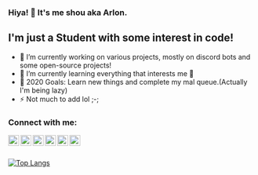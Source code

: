 ### Hiya! 👋 It's me shou aka Arlon.

## I'm just a Student with some interest in code!
- 🔭 I’m currently working on various projects, mostly on discord bots and some open-source projects!
- 🌱 I’m currently learning everything that interests me 🤣
- 🥅 2020 Goals: Learn new things and complete my mal queue.(Actually I'm being lazy)
- ⚡ Not much to add lol ;-;
### Connect with me:

[<img align="left" alt="shou | YouTube" width="22px" src="https://cdn.jsdelivr.net/npm/simple-icons@v3/icons/youtube.svg" />][youtube]
[<img align="left" alt="shou | Twitter" width="22px" src="https://cdn.jsdelivr.net/npm/simple-icons@v3/icons/twitter.svg" />][twitter]
[<img align="left" alt="shou | Instagram" width="22px" src="https://cdn.jsdelivr.net/npm/simple-icons@v3/icons/instagram.svg" />][instagram]
[<img align="left" alt="shou | Discord" width="22px" src="https://cdn.jsdelivr.net/npm/simple-icons@3.4.0/icons/discord.svg" />][discord]
[<img align="left" alt="shou | Twitch" width="22px" src="https://cdn.jsdelivr.net/npm/simple-icons@3.4.0/icons/twitch.svg" />][twitch]
[<img align="left" alt="shou | Reddit" width="22px" src="https://cdn.jsdelivr.net/npm/simple-icons@3.4.0/icons/reddit.svg" />][reddit]


<br />
<br />

[![Top Langs](https://github-readme-stats.vercel.app/api/top-langs/?username=shouyuu&layout=compact)](https://github.com/anuraghazra/github-readme-stats)


[website]: https://idonthaveanywebsiteyet.sob
[twitter]: https://twitter.com/shouyu_uu
[youtube]: https://www.youtube.com/channel/UC7l19HtYF7JAtm-XR_N1UnQ
[instagram]: https://instagram.com/shouyu_u
[twitch]: https://www.twitch.tv/me_Arlon
[discord]: Arlon#0001
[reddit]: https://www.reddit.com/user/-Arlon-

